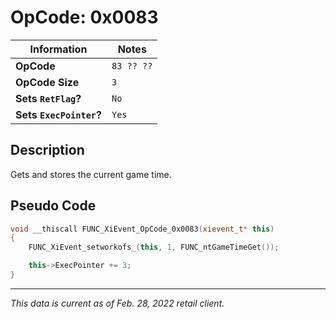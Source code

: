 # OpCode: 0x0083

| Information               | Notes |
|---                        |---    |
| **OpCode**                | `83 ?? ??` |
| **OpCode Size**           | `3`   |
| **Sets `RetFlag`?**       | `No`  |
| **Sets `ExecPointer`?**   | `Yes` |

## Description

Gets and stores the current game time.

## Pseudo Code

```cpp
void __thiscall FUNC_XiEvent_OpCode_0x0083(xievent_t* this)
{
    FUNC_XiEvent_setworkofs_(this, 1, FUNC_ntGameTimeGet());

    this->ExecPointer += 3;
}
```

---

_This data is current as of Feb. 28, 2022 retail client._